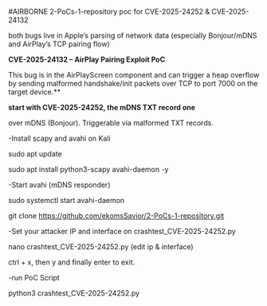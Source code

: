 #AIRBORNE 2-PoCs-1-repository
poc for CVE-2025-24252 &amp; CVE-2025-24132

both bugs live in Apple’s parsing of network data (especially Bonjour/mDNS and AirPlay’s TCP pairing flow)

**CVE-2025-24132 – AirPlay Pairing Exploit PoC**

This bug is in the AirPlayScreen component and can trigger a heap overflow by sending malformed handshake/init packets over TCP to port 7000 on the target device.**


**start with CVE-2025-24252, the mDNS TXT record one**

over mDNS (Bonjour). Triggerable via malformed TXT records.

-Install scapy and avahi on Kali

sudo apt update

sudo apt install python3-scapy avahi-daemon -y

-Start avahi (mDNS responder)

sudo systemctl start avahi-daemon

git clone https://github.com/ekomsSavior/2-PoCs-1-repository.git

-Set your attacker IP and interface on crashtest_CVE-2025-24252.py

nano crashtest_CVE-2025-24252.py (edit ip & interface)

ctrl + x, then y and finally enter to exit.

-run PoC Script 

python3 crashtest_CVE-2025-24252.py



